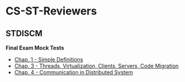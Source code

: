 # CS-ST-Reviewers

## STDISCM
**Final Exam Mock Tests**
- [Chap. 1 - Simple Definitions](./STDISCM/FinalExams/DistributedSystems/Chap01.md)
- [Chap. 3 - Threads, Virtualization, Clients, Servers, Code Migration](./STDISCM/FinalExams/DistributedSystems/Chap03.md)
- [Chap. 4 - Communication in Distributed System](./STDISCM/FinalExams/DistributedSystems/Chap04.md)